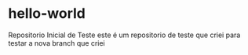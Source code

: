 # hello-world
Repositorio Inicial de Teste
este é um repositorio de teste que criei para testar  a nova branch que criei

